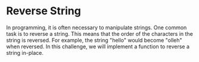 # Reverse String

In programming, it is often necessary to manipulate strings. One common task is to reverse a string. This means that the order of the characters in the string is reversed. For example, the string "hello" would become "olleh" when reversed. In this challenge, we will implement a function to reverse a string in-place.
